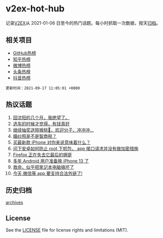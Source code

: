 # v2ex-hot-hub

 记录[V2EX](https://www.v2ex.com/)从 2021-01-06 日至今的热门话题。每小时抓取一次数据，按天[归档](archives)。
 
 ## 相关项目

- [GitHub热榜](https://github.com/snaildev/github-hot-hub)
- [知乎热榜](https://github.com/snaildev/zhihu-hot-hub)
- [微博热榜](https://github.com/snaildev/weibo-hot-hub)
- [头条热榜](https://github.com/snaildev/toutiao-hot-hub)
- [抖音热榜](https://github.com/snaildev/douyin-hot-hub)


 `更新时间：2021-09-17 11:05:01 +0800`

## 热议话题

1. [回沈阳的几个月，我绝望了。](https://www.v2ex.com/t/802248)
1. [选车的时候才觉得，有钱真好](https://www.v2ex.com/t/802307)
1. [继续抽奖送猕猴桃🥝，欢迎分子，冲冲冲...](https://www.v2ex.com/t/802233)
1. [婚纱照是不是智商税？](https://www.v2ex.com/t/802367)
1. [买最新款 iPhone 对你来说意味着什么？](https://www.v2ex.com/t/802318)
1. [问下安卓如何防止 root 下抓包， app 接口请求并没有做加密措施](https://www.v2ex.com/t/802359)
1. [Firefox 正在失去它最后的拥趸](https://www.v2ex.com/t/802450)
1. [多年 Android 用户准备换 iPhone 13 了](https://www.v2ex.com/t/802293)
1. [救命，似乎把笔记本电脑搞坏了](https://www.v2ex.com/t/802412)
1. [今天,微信等 app 要支持合法外链了!](https://www.v2ex.com/t/802447)

## 历史归档

[archives](archives)

## License

See the [LICENSE](LICENSE) file for license rights and limitations (MIT).
